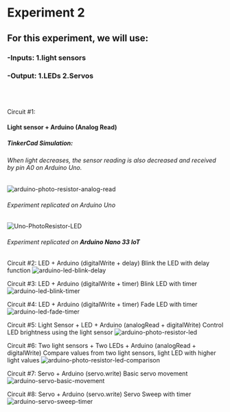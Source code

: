 <h1>Experiment 2</h1>
<h2>For this experiment, we will use:</h2>
  <h3>-Inputs: 1.light sensors</h3>
<h3>-Output: 1.LEDs     2.Servos</h3>

<br>
<br>

Circuit #1:
<h4>Light sensor + Arduino (Analog Read)</h4>

<h5>TinkerCad Simulation:</h5>
<h6>When light decreases, the sensor reading is also decreased and received by pin A0 on Arduino Uno.</h6> 

![arduino-photo-resistor-analog-read](https://user-images.githubusercontent.com/43145138/82398041-dd8eac00-9a1f-11ea-9c4f-df649609d6ec.gif)

<h6>Experiment replicated on Arduino Uno</h6>

![Uno-PhotoResistor-LED](https://user-images.githubusercontent.com/43145138/83693133-6e8a8900-a5c3-11ea-8bcc-ac6a4bb18979.gif)

<h6>Experiment replicated on <b>Arduino Nano 33 IoT</b></h6>



Circuit #2:
LED + Arduino (digitalWrite + delay)
Blink the LED with delay function
![arduino-led-blink-delay](https://user-images.githubusercontent.com/43145138/82398346-acfb4200-9a20-11ea-9128-5c9f08bcd24c.gif)


Circuit #3:
LED + Arduino (digitalWrite + timer)
Blink LED with timer
![arduino-led-blink-timer](https://user-images.githubusercontent.com/43145138/82398385-bdabb800-9a20-11ea-95e2-077c077e2b4c.gif)

Circuit #4:
LED + Arduino (digitalWrite + timer)
Fade LED with timer
![arduino-led-fade-timer](https://user-images.githubusercontent.com/43145138/82398417-ca301080-9a20-11ea-8326-2e4595bc1d7f.gif)

Circuit #5:
Light Sensor + LED + Arduino (analogRead + digitalWrite)
Control LED brightness using the light sensor
![arduino-photo-resistor-led](https://user-images.githubusercontent.com/43145138/82398147-1dee2a00-9a20-11ea-957c-f7c9f2909ec1.gif)


Circuit #6:
Two light sensors + Two LEDs + Arduino (analogRead + digitalWrite)
Compare values from two light sensors, light LED with higher light values
![arduino-photo-resistor-led-comparison](https://user-images.githubusercontent.com/43145138/82398214-44ac6080-9a20-11ea-8488-ce91c8a1c80a.gif)


Circuit #7:
Servo + Arduino (servo.write)
Basic servo movement
![arduino-servo-basic-movement](https://user-images.githubusercontent.com/43145138/82398275-79b8b300-9a20-11ea-8306-57a4f84201a7.gif)


Circuit #8:
Servo + Arduino (servo.write)
Servo Sweep with timer
![arduino-servo-sweep-timer](https://user-images.githubusercontent.com/43145138/82398480-f055b080-9a20-11ea-8bd1-cb1875648514.gif)

